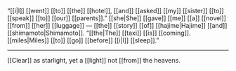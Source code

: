“[[i|I]] [[went]] [[to]] [[the]] [[hotel]], [[and]] [[asked]] [[my]] [[sister]] [[to]] [[speak]] [[to]] [[our]] [[parents]].” [[she|She]] [[gave]] [[me]] [[a]] [[novel]] [[from]] [[her]] [[luggage]] — [[the]] [[story]] [[of]] [[hajime|Hajime]] [[and]] [[shimamoto|Shimamoto]]. “[[the|The]] [[taxi]] [[is]] [[coming]]. [[miles|Miles]] [[to]] [[go]] [[before]] [[i|I]] [[sleep]].”

* * *
[[Clear]] as starlight, yet a [[light]] not [[from]] the heavens.